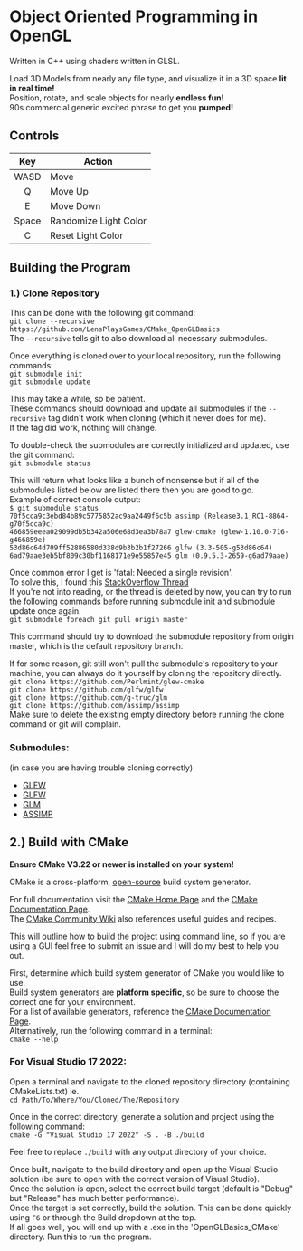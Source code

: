 # Object Oriented Programming in OpenGL  
Written in C++ using shaders written in GLSL.

Load 3D Models from nearly any file type, and visualize it in a 3D space **lit in real time!** \
Position, rotate, and scale objects for nearly **endless fun!** \
90s commercial generic excited phrase to get you **pumped!**

## Controls
|**Key**|**Action**|
|:---:|---|
|WASD|Move|
|Q|Move Up|
|E|Move Down|
|Space|Randomize Light Color|
|C|Reset Light Color|

## Building the Program
### 1.) Clone Repository
This can be done with the following git command: \
`git clone --recursive https://github.com/LensPlaysGames/CMake_OpenGLBasics` \
The `--recursive` tells git to also download all necessary submodules.

Once everything is cloned over to your local repository, run the following commands: \
`git submodule init` \
`git submodule update`

This may take a while, so be patient. \
These commands should download and update all submodules if the `--recursive` tag didn't work when cloning (which it never does for me). \
If the tag did work, nothing will change.

To double-check the submodules are correctly initialized and updated, use the git command: \
`git submodule status`

This will return what looks like a bunch of nonsense but if all of the submodules listed below are listed there then you are good to go. \
Example of correct console output: \
`$ git submodule status` \
 `70f5cca9c3ebd84b89c5775852ac9aa2449f6c5b assimp (Release3.1_RC1-8864-g70f5cca9c)` \
 `466859eeea029099db5b342a506e68d3ea3b78a7 glew-cmake (glew-1.10.0-716-g466859e)` \
 `53d86c64d709ff52886580d338d9b3b2b1f27266 glfw (3.3-505-g53d86c64)` \
 `6ad79aae3eb5bf809c30bf1168171e9e55857e45 glm (0.9.5.3-2659-g6ad79aae)`

Once common error I get is 'fatal: Needed a single revision'. \
To solve this, I found this [StackOverflow Thread](https://stackoverflow.com/questions/38227598/git-submodule-update-init-gives-error-fatal-needed-a-single-revision-unable-t) \
If you're not into reading, or the thread is deleted by now, you can try to run the following commands before running submodule init and submodule update once again. \
`git submodule foreach git pull origin master`

This command should try to download the submodule repository from origin master, which is the default repository branch.

If for some reason, git still won't pull the submodule's repository to your machine, you can always do it yourself by cloning the repository directly. \
`git clone https://github.com/Perlmint/glew-cmake` \
`git clone https://github.com/glfw/glfw` \
`git clone https://github.com/g-truc/glm` \
`git clone https://github.com/assimp/assimp` \
Make sure to delete the existing empty directory before running the clone command or git will complain.

### Submodules:
(in case you are having trouble cloning correctly)
- [GLEW](https://github.com/Perlmint/glew-cmake)
- [GLFW](https://github.com/glfw/glfw)
- [GLM](https://github.com/g-truc/glm)
- [ASSIMP](https://github.com/assimp/assimp)

## 2.) Build with CMake
**Ensure CMake V3.22 or newer is installed on your system!**

CMake is a cross-platform, [open-source](https://github.com/Kitware/CMake) build system generator. 

For full documentation visit the [CMake Home Page](https://cmake.org/) and the [CMake Documentation Page](https://cmake.org/documentation). \
The [CMake Community Wiki](https://gitlab.kitware.com/cmake/community/-/wikis/home) also references useful guides and recipes.

This will outline how to build the project using command line, so if you are using a GUI feel free to submit an issue and I will do my best to help you out.

First, determine which build system generator of CMake you would like to use. \
Build system generators are **platform specific**, so be sure to choose the correct one for your environment. \
For a list of available generators, reference the [CMake Documentation Page](https://cmake.org/documentation). \
Alternatively, run the following command in a terminal: \
`cmake --help`

### For Visual Studio 17 2022:
Open a terminal and navigate to the cloned repository directory (containing CMakeLists.txt) ie. \
`cd Path/To/Where/You/Cloned/The/Repository`

Once in the correct directory, generate a solution and project using the following command: \
`cmake -G "Visual Studio 17 2022" -S . -B ./build`

Feel free to replace `./build` with any output directory of your choice.

Once built, navigate to the build directory and open up the Visual Studio solution (be sure to open with the correct version of Visual Studio). \
Once the solution is open, select the correct build target (default is "Debug" but "Release" has much better performance). \
Once the target is set correctly, build the solution. This can be done quickly using `F6` or through the Build dropdown at the top. \
If all goes well, you will end up with a .exe in the 'OpenGLBasics_CMake' directory. Run this to run the program.
